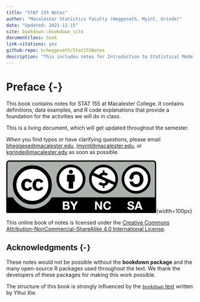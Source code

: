 ```yaml
--- 
title: "STAT 155 Notes"
author: "Macalester Statistics Faculty (Heggeseth, Myint, Grinde)"
date: "Updated: 2021-12-15"
site: bookdown::bookdown_site
documentclass: book
link-citations: yes
github-repo: bcheggeseth/Stat155Notes
description: "This includes notes for Introduction to Statistical Modeling (STAT 155) at Macalester College."
---
```


# Preface {-}

This book contains notes for STAT 155 at Macalester College. It contains definitions, data examples, and R code explanations that provide a foundation for the activities we will do in class.

This is a living document, which will get updated throughout the semester.

*When* you find typos or have clarifying questions, please email bheggese@macalester.edu, lmyint@macalester.edu, or kgrinde@macalester.edu as soon as possible.


![Creative Commons License](Photos/by-nc-sa.png){width=100px}  

This online book of notes is licensed under the [Creative Commons Attribution-NonCommercial-ShareAlike 4.0 International License](http://creativecommons.org/licenses/by-nc-sa/4.0/).

## Acknowledgments {-}

These notes would not be possible without the **bookdown package** and the many open-source R packages used throughout the text. We thank the developers of these packages for making this work possible. 

The structure of this book is strongly influenced by the [`bookdown` text](https://bookdown.org/yihui/bookdown) written by Yihui Xie.
